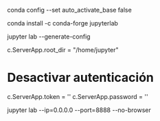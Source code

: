 conda config --set auto_activate_base false


conda install -c conda-forge jupyterlab


jupyter lab --generate-config

c.ServerApp.root_dir = "/home/jupyter"

# Desactivar autenticación

c.ServerApp.token = ''
c.ServerApp.password = ''


jupyter lab --ip=0.0.0.0 --port=8888 --no-browser
